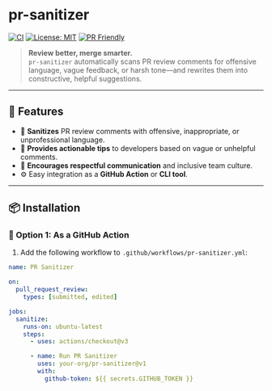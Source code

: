 # pr-sanitizer

[![CI](https://github.com/your-org/pr-sanitizer/actions/workflows/ci.yml/badge.svg)](https://github.com/your-org/pr-sanitizer/actions)
[![License: MIT](https://img.shields.io/badge/License-MIT-blue.svg)](LICENSE)
[![PR Friendly](https://img.shields.io/badge/code%20reviews-safe%20%26%20constructive-brightgreen)](https://github.com/your-org/pr-sanitizer)

> **Review better, merge smarter.**  
> `pr-sanitizer` automatically scans PR review comments for offensive language, vague feedback, or harsh tone—and rewrites them into constructive, helpful suggestions.

---

## 🚀 Features

- 🧼 **Sanitizes** PR review comments with offensive, inappropriate, or unprofessional language.
- 🧠 **Provides actionable tips** to developers based on vague or unhelpful comments.
- 🤝 **Encourages respectful communication** and inclusive team culture.
- ⚙️ Easy integration as a **GitHub Action** or **CLI tool**.

---

## 📦 Installation

### 🔧 Option 1: As a GitHub Action

1. Add the following workflow to `.github/workflows/pr-sanitizer.yml`:

```yaml
name: PR Sanitizer

on:
  pull_request_review:
    types: [submitted, edited]

jobs:
  sanitize:
    runs-on: ubuntu-latest
    steps:
      - uses: actions/checkout@v3

      - name: Run PR Sanitizer
        uses: your-org/pr-sanitizer@v1
        with:
          github-token: ${{ secrets.GITHUB_TOKEN }}
